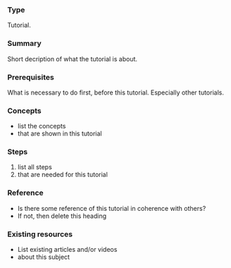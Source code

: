 ### Type
Tutorial. 

### Summary
Short decription of what the tutorial is about.

### Prerequisites
What is necessary to do first, before this tutorial. Especially other tutorials.

### Concepts
* list the concepts
* that are shown in this tutorial

### Steps
1. list all steps
2. that are needed for this tutorial

### Reference
* Is there some reference of this tutorial in coherence with others?
* If not, then delete this heading

### Existing resources
* List existing articles and/or videos 
* about this subject
